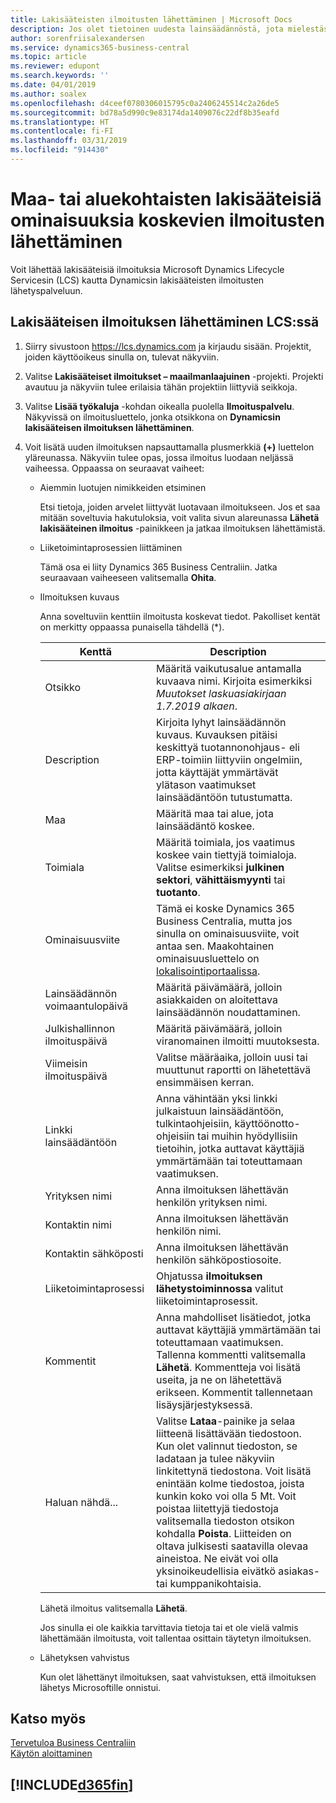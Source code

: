 ```yaml
---
title: Lakisääteisten ilmoitusten lähettäminen | Microsoft Docs
description: Jos olet tietoinen uudesta lainsäädännöstä, jota mielestäsi on tuettava Business Centralissa, voit lähettää lakisääteisen ilmoituksen tuotetiimille tämän oppaan ohjeiden avulla.
author: sorenfriisalexandersen
ms.service: dynamics365-business-central
ms.topic: article
ms.reviewer: edupont
ms.search.keywords: ''
ms.date: 04/01/2019
ms.author: soalex
ms.openlocfilehash: d4ceef0780306015795c0a2406245514c2a26de5
ms.sourcegitcommit: bd78a5d990c9e83174da1409076c22df8b35eafd
ms.translationtype: HT
ms.contentlocale: fi-FI
ms.lasthandoff: 03/31/2019
ms.locfileid: "914430"
---
```

# <a name="submit-alerts-about-countryregion-specific-regulatory-features"></a>Maa- tai aluekohtaisten lakisääteisiä ominaisuuksia koskevien ilmoitusten lähettäminen

Voit lähettää lakisääteisiä ilmoituksia Microsoft Dynamics Lifecycle Servicesin (LCS) kautta Dynamicsin lakisääteisten ilmoitusten lähetyspalveluun.  

## <a name="to-submit-a-regulatory-alert-in-lcs"></a>Lakisääteisen ilmoituksen lähettäminen LCS:ssä

1. Siirry sivustoon https://lcs.dynamics.com ja kirjaudu sisään. Projektit, joiden käyttöoikeus sinulla on, tulevat näkyviin.

2. Valitse **Lakisääteiset ilmoitukset – maailmanlaajuinen** -projekti. Projekti avautuu ja näkyviin tulee erilaisia tähän projektiin liittyviä seikkoja.

3. Valitse **Lisää työkaluja** -kohdan oikealla puolella **Ilmoituspalvelu**. Näkyvissä on ilmoitusluettelo, jonka otsikkona on **Dynamicsin lakisääteisen ilmoituksen lähettäminen**.

4. Voit lisätä uuden ilmoituksen napsauttamalla plusmerkkiä **(+)** luettelon yläreunassa. Näkyviin tulee opas, jossa ilmoitus luodaan neljässä vaiheessa. Oppaassa on seuraavat vaiheet:
    - Aiemmin luotujen nimikkeiden etsiminen

        Etsi tietoja, joiden arvelet liittyvät luotavaan ilmoitukseen. Jos et saa mitään soveltuvia hakutuloksia, voit valita sivun alareunassa **Lähetä lakisääteinen ilmoitus** -painikkeen ja jatkaa ilmoituksen lähettämistä.
    - Liiketoimintaprosessien liittäminen

        Tämä osa ei liity Dynamics 365 Business Centraliin. Jatka seuraavaan vaiheeseen valitsemalla **Ohita**.
    - Ilmoituksen kuvaus

        Anna soveltuviin kenttiin ilmoitusta koskevat tiedot. Pakolliset kentät on merkitty oppaassa punaisella tähdellä (\*).

        |Kenttä        |Description                               |
        |-------------|------------------------------------------|
        |Otsikko  | Määritä vaikutusalue antamalla kuvaava nimi. Kirjoita esimerkiksi *Muutokset laskuasiakirjaan 1.7.2019 alkaen*. |
        |Description  | Kirjoita lyhyt lainsäädännön kuvaus. Kuvauksen pitäisi keskittyä tuotannonohjaus- eli ERP-toimiin liittyviin ongelmiin, jotta käyttäjät ymmärtävät ylätason vaatimukset lainsäädäntöön tutustumatta.|
        |Maa  | Määritä maa tai alue, jota lainsäädäntö koskee.|
        |Toimiala| Määritä toimiala, jos vaatimus koskee vain tiettyjä toimialoja. Valitse esimerkiksi **julkinen sektori**, **vähittäismyynti** tai **tuotanto**.|
        |Ominaisuusviite  | Tämä ei koske Dynamics 365 Business Centralia, mutta jos sinulla on ominaisuusviite, voit antaa sen. Maakohtainen ominaisuusluettelo on [lokalisointiportaalissa](https://mbs.microsoft.com/customersource/global/ax/support/support-news/GFMLocalizationPortalMC). |
        |Lainsäädännön voimaantulopäivä  | Määritä päivämäärä, jolloin asiakkaiden on aloitettava lainsäädännön noudattaminen.|
        |Julkishallinnon ilmoituspäivä  | Määritä päivämäärä, jolloin viranomainen ilmoitti muutoksesta.|
        |Viimeisin ilmoituspäivä  | Valitse määräaika, jolloin uusi tai muuttunut raportti on lähetettävä ensimmäisen kerran.|
        |Linkki lainsäädäntöön  | Anna vähintään yksi linkki julkaistuun lainsäädäntöön, tulkintaohjeisiin, käyttöönotto-ohjeisiin tai muihin hyödyllisiin tietoihin, jotka auttavat käyttäjiä ymmärtämään tai toteuttamaan vaatimuksen.|
        |Yrityksen nimi  | Anna ilmoituksen lähettävän henkilön yrityksen nimi.|
        |Kontaktin nimi  | Anna ilmoituksen lähettävän henkilön nimi. |
        |Kontaktin sähköposti  | Anna ilmoituksen lähettävän henkilön sähköpostiosoite.|
        |Liiketoimintaprosessi  | Ohjatussa **ilmoituksen lähetystoiminnossa** valitut liiketoimintaprosessit.|
        |Kommentit  | Anna mahdolliset lisätiedot, jotka auttavat käyttäjiä ymmärtämään tai toteuttamaan vaatimuksen. Tallenna kommentti valitsemalla **Lähetä**. Kommentteja voi lisätä useita, ja ne on lähetettävä erikseen. Kommentit tallennetaan lisäysjärjestyksessä. |
        |Haluan nähdä...  | Valitse **Lataa**-painike ja selaa liitteenä lisättävään tiedostoon. Kun olet valinnut tiedoston, se ladataan ja tulee näkyviin linkitettynä tiedostona. Voit lisätä enintään kolme tiedostoa, joista kunkin koko voi olla 5 Mt. Voit poistaa liitettyjä tiedostoja valitsemalla tiedoston otsikon kohdalla **Poista**. Liitteiden on oltava julkisesti saatavilla olevaa aineistoa. Ne eivät voi olla yksinoikeudellisia eivätkö asiakas- tai kumppanikohtaisia.|

        Lähetä ilmoitus valitsemalla **Lähetä**.

        Jos sinulla ei ole kaikkia tarvittavia tietoja tai et ole vielä valmis lähettämään ilmoitusta, voit tallentaa osittain täytetyn ilmoituksen.

    - Lähetyksen vahvistus

      Kun olet lähettänyt ilmoituksen, saat vahvistuksen, että ilmoituksen lähetys Microsoftille onnistui.

## <a name="see-also"></a>Katso myös

[Tervetuloa Business Centraliin](index.md)  
[Käytön aloittaminen](product-get-started.md)  

## [!INCLUDE[d365fin](includes/free_trial_md.md)]  
